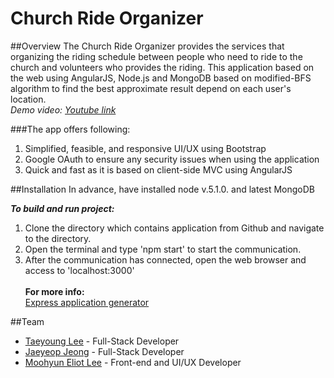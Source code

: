 # Church Ride Organizer

##Overview
The Church Ride Organizer provides the services that organizing the riding schedule between people who need to ride to the church and volunteers who provides the riding. This application based on the web using AngularJS, Node.js and MongoDB based on modified-BFS algorithm to find the best approximate result depend on each user's location. <br/>
_Demo video: <a href="https://www.youtube.com/watch?v=c-7QDZQoLhc" target="_blank">Youtube link</a>_


###The app offers following:

1. Simplified, feasible, and responsive UI/UX using Bootstrap
2. Google OAuth to ensure any security issues when using the application
3. Quick and fast as it is based on client-side MVC using AngularJS

##Installation
  In advance, have installed node v.5.1.0. and latest MongoDB

  **_To build and run project:_**
  1. Clone the directory which contains application from Github and navigate to the directory.
  2. Open the terminal and type 'npm start' to start the communication.
  3. After the communication has connected, open the web browser and access to 'localhost:3000'<br/><br/>
  **For more info:**<br/>
  <a href="http://expressjs.com/starter/generator.html" target="_blank">Express application generator</a><br/>


##Team
- [Taeyoung Lee](https://github.com/xosuma) - Full-Stack Developer
- [Jaeyeop Jeong](https://github.com/kikicool) - Full-Stack Developer
- [Moohyun Eliot Lee](https://github.com/eliot36) - Front-end and UI/UX Developer
